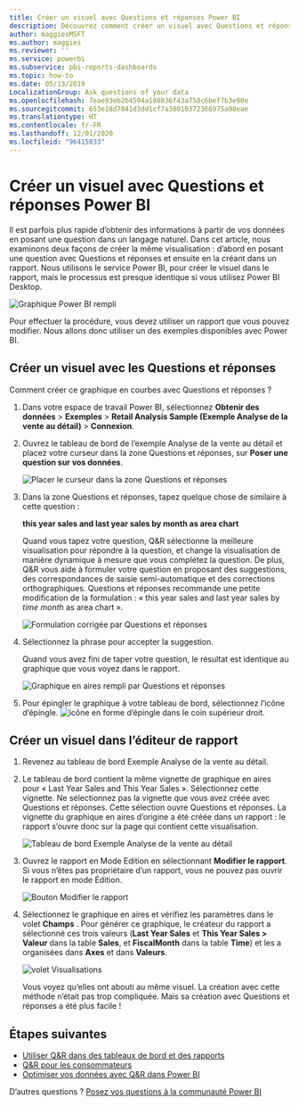 ```yaml
---
title: Créer un visuel avec Questions et réponses Power BI
description: Découvrez comment créer un visuel avec Questions et réponses dans le service Power BI en utilisant l’exemple Analyse de la vente au détail
author: maggiesMSFT
ms.author: maggies
ms.reviewer: ''
ms.service: powerbi
ms.subservice: pbi-reports-dashboards
ms.topic: how-to
ms.date: 05/13/2019
LocalizationGroup: Ask questions of your data
ms.openlocfilehash: 7eae93eb2b4594a180836f43a758c6bef7b3e90e
ms.sourcegitcommit: 653e18d7041d3dd1cf7a38010372366975a98eae
ms.translationtype: HT
ms.contentlocale: fr-FR
ms.lasthandoff: 12/01/2020
ms.locfileid: "96415033"
---
```

# <a name="create-a-visual-with-power-bi-qa"></a>Créer un visuel avec Questions et réponses Power BI

Il est parfois plus rapide d’obtenir des informations à partir de vos données en posant une question dans un langage naturel.  Dans cet article, nous examinons deux façons de créer la même visualisation : d’abord en posant une question avec Questions et réponses et ensuite en la créant dans un rapport. Nous utilisons le service Power BI, pour créer le visuel dans le rapport, mais le processus est presque identique si vous utilisez Power BI Desktop.

![Graphique Power BI rempli](media/power-bi-visualization-introduction-to-q-and-a/power-bi-qna-create-visual.png)

Pour effectuer la procédure, vous devez utiliser un rapport que vous pouvez modifier. Nous allons donc utiliser un des exemples disponibles avec Power BI.

## <a name="create-a-visual-with-qa"></a>Créer un visuel avec les Questions et réponses

Comment créer ce graphique en courbes avec Questions et réponses ?

1. Dans votre espace de travail Power BI, sélectionnez **Obtenir des données** \> **Exemples** \> **Retail Analysis Sample (Exemple Analyse de la vente au détail)**  > **Connexion**.

1. Ouvrez le tableau de bord de l’exemple Analyse de la vente au détail et placez votre curseur dans la zone Questions et réponses, sur **Poser une question sur vos données**.

    ![Placer le curseur dans la zone Questions et réponses](media/power-bi-visualization-introduction-to-q-and-a/power-bi-qna-cursor-in-qna-box.png)

2. Dans la zone Questions et réponses, tapez quelque chose de similaire à cette question :
   
    **this year sales and last year sales by month as area chart**
   
    Quand vous tapez votre question, Q&R sélectionne la meilleure visualisation pour répondre à la question, et change la visualisation de manière dynamique à mesure que vous complétez la question. De plus, Q&R vous aide à formuler votre question en proposant des suggestions, des correspondances de saisie semi-automatique et des corrections orthographiques. Questions et réponses recommande une petite modification de la formulation : « this year sales and last year sales by *time month* as area chart ».  

    ![Formulation corrigée par Questions et réponses](media/power-bi-visualization-introduction-to-q-and-a/power-bi-qna-corrected-create-filled-chart.png)

4. Sélectionnez la phrase pour accepter la suggestion. 
   
   Quand vous avez fini de taper votre question, le résultat est identique au graphique que vous voyez dans le rapport.
   
   ![Graphique en aires rempli par Questions et réponses](media/power-bi-visualization-introduction-to-q-and-a/power-bi-qna-create-filled-chart.png)

4. Pour épingler le graphique à votre tableau de bord, sélectionnez l’icône d’épingle. ![icône en forme d’épingle](media/power-bi-visualization-introduction-to-q-and-a/pinnooutline.png) dans le coin supérieur droit.

## <a name="create-a-visual-in-the-report-editor"></a>Créer un visuel dans l’éditeur de rapport

1. Revenez au tableau de bord Exemple Analyse de la vente au détail.
   
2. Le tableau de bord contient la même vignette de graphique en aires pour « Last Year Sales and This Year Sales ».  Sélectionnez cette vignette. Ne sélectionnez pas la vignette que vous avez créée avec Questions et réponses. Cette sélection ouvre Questions et réponses. La vignette du graphique en aires d’origine a été créée dans un rapport : le rapport s’ouvre donc sur la page qui contient cette visualisation.

    ![Tableau de bord Exemple Analyse de la vente au détail](media/power-bi-visualization-introduction-to-q-and-a/power-bi-dashboard.png)

1. Ouvrez le rapport en Mode Edition en sélectionnant **Modifier le rapport**.  Si vous n’êtes pas propriétaire d’un rapport, vous ne pouvez pas ouvrir le rapport en mode Édition.
   
    ![Bouton Modifier le rapport](media/power-bi-visualization-introduction-to-q-and-a/power-bi-edit-report.png)
4. Sélectionnez le graphique en aires et vérifiez les paramètres dans le volet **Champs** .  Pour générer ce graphique, le créateur du rapport a sélectionné ces trois valeurs (**Last Year Sales** et **This Year Sales > Valeur** dans la table **Sales**, et **FiscalMonth** dans la table **Time**) et les a organisées dans **Axes** et dans **Valeurs**.
   
    ![volet Visualisations](media/power-bi-visualization-introduction-to-q-and-a/gnatutorial_3-new.png)

    Vous voyez qu’elles ont abouti au même visuel. La création avec cette méthode n’était pas trop compliquée. Mais sa création avec Questions et réponses a été plus facile !

## <a name="next-steps"></a>Étapes suivantes

- [Utiliser Q&R dans des tableaux de bord et des rapports](power-bi-tutorial-q-and-a.md)  
- [Q&R pour les consommateurs](../consumer/end-user-q-and-a.md)
- [Optimiser vos données avec Q&R dans Power BI](service-prepare-data-for-q-and-a.md)

D’autres questions ? [Posez vos questions à la communauté Power BI](https://community.powerbi.com/)
